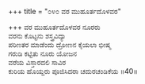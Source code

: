 +++
title = "೦೪೦ ವರ ಮುಹೂರ್ತದೊಳವರ"

+++
ವರ ಮುಹೂರ್ತದೊಳವರ ನೂರರು  
ವರನು ಕೊಟ್ಟನು ಶಸ್ತ್ರವಿದ್ಯಾ  
ಪರಿಣತರ ಮಾಡೆಂದು ದ್ರೋಣನ ಕೈಯಲಾ ಭೀಷ್ಮ   
ಗರುಡಿ ಕಟ್ಟಿತು ನೂರು ಯೋಜನ  
ವರೆಯ ವಿಸ್ತಾರದಲಿ ಸಾವಿರ  
ಕುರಿಯ ಹೊಯ್ದರು ಪೂಜಿಸಿದರಾ ಚದುರಚಂಡಿಕೆಯ     ॥40॥